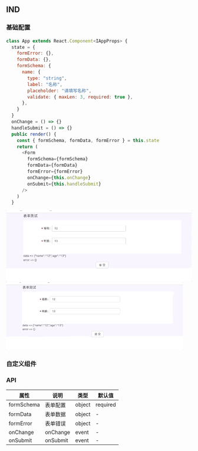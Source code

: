 ## IND

### 基础配置

```javascript
class App extends React.Component<IAppProps> {
  state = {
    formError: {},
    formData: {},
    formSchema: {
      name: {
        type: "string",
        label: "名称",
        placeholder: "请填写名称",
        validate: { maxLen: 3, required: true },
      },
    }
  }
  onChange = () => {}
  handleSubmit = () => {}
  public render() {
    const { formSchema, formData, formError } = this.state
    return (
      <Form
        formSchema={formSchema}
        formData={formData}
        formError={formError}
        onChange={this.onChange}
        onSubmit={this.handleSubmit}
      />
    )
  }
```

<img src='./assert/base.gif'>
<img src='./assert/1.gif'>

### 自定义组件

### API

| 属性       | 说明     | 类型   | 默认值   |
| ---------- | -------- | ------ | -------- |
| formSchema | 表单配置 | object | required |
| formData   | 表单数据 | object | -        |
| formError  | 表单错误 | object | -        |
| onChange   | onChange | event  | -        |
| onSubmit   | onSubmit | event  | -        |

